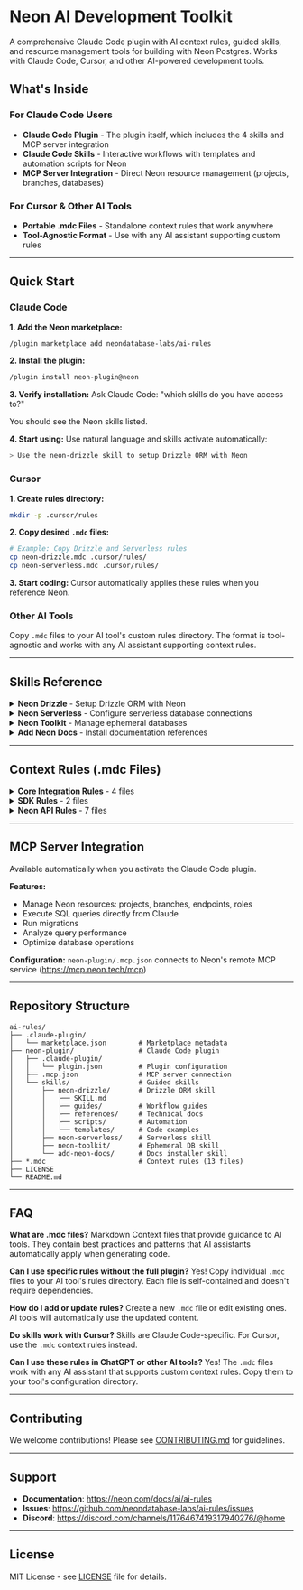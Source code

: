 

# Neon AI Development Toolkit

A comprehensive Claude Code plugin with AI context rules, guided skills, and resource management tools for building with Neon Postgres. Works with Claude Code, Cursor, and other AI-powered development tools.

## What's Inside

### For Claude Code Users
- **Claude Code Plugin** - The plugin itself, which includes the 4 skills and MCP server integration
- **Claude Code Skills** - Interactive workflows with templates and automation scripts for Neon
- **MCP Server Integration** - Direct Neon resource management (projects, branches, databases)

### For Cursor & Other AI Tools
- **Portable .mdc Files** - Standalone context rules that work anywhere
- **Tool-Agnostic Format** - Use with any AI assistant supporting custom rules

---

## Quick Start

### Claude Code

**1. Add the Neon marketplace:**
```bash
/plugin marketplace add neondatabase-labs/ai-rules
```

**2. Install the plugin:**
```bash
/plugin install neon-plugin@neon
```

**3. Verify installation:**
Ask Claude Code: "which skills do you have access to?"

You should see the Neon skills listed.

**4. Start using:**
Use natural language and skills activate automatically:
```bash
> Use the neon-drizzle skill to setup Drizzle ORM with Neon
```

### Cursor

**1. Create rules directory:**
```bash
mkdir -p .cursor/rules
```

**2. Copy desired `.mdc` files:**
```bash
# Example: Copy Drizzle and Serverless rules
cp neon-drizzle.mdc .cursor/rules/
cp neon-serverless.mdc .cursor/rules/
```

**3. Start coding:**
Cursor automatically applies these rules when you reference Neon.

### Other AI Tools

Copy `.mdc` files to your AI tool's custom rules directory. The format is tool-agnostic and works with any AI assistant supporting context rules.

---

## Skills Reference

<details>
<summary><strong>Neon Drizzle</strong> - Setup Drizzle ORM with Neon</summary>

Complete workflow support for:
- New project setup
- Existing project integration
- Schema-only workflows

**Includes:**
- Schema generation utilities
- Migration scripts (`db:generate`, `db:migrate`, `db:push`, `db:studio`)
- HTTP and WebSocket adapter templates
- Technical references for adapters, migrations, and query patterns

**Guides:**
- `guides/new-project.md` - Starting from scratch
- `guides/existing-project.md` - Adding to existing codebase
- `guides/schema-only.md` - Schema-first development
- `guides/troubleshooting.md` - Common issues and solutions

</details>

<details>
<summary><strong>Neon Serverless</strong> - Configure serverless database connections</summary>

Templates for:
- HTTP connections (single-query operations)
- WebSocket pooling (long-running processes)
- Connection validation utilities

</details>

<details>
<summary><strong>Neon Toolkit</strong> - Manage ephemeral databases</summary>

Perfect for testing and CI/CD:
- Create temporary databases
- Run tests in isolation
- Clean up automatically

**Includes:**
- `create-ephemeral-db.ts` - Database creation
- `destroy-ephemeral-db.ts` - Cleanup automation
- Workflow templates

</details>

<details>
<summary><strong>Add Neon Docs</strong> - Install documentation references</summary>

Adds Neon best practices to your project's AI configuration:
- CLAUDE.md
- AGENTS.md
- Cursor rules files

</details>

---

## Context Rules (.mdc Files)

<details>
<summary><strong>Core Integration Rules</strong> - 4 files</summary>

**Neon Auth** (`neon-auth.mdc`)
- Stack Auth + Neon Auth integration
- Authentication patterns for user data

**Neon Serverless** (`neon-serverless.mdc`)
- Serverless connection patterns
- Pooling and environment configuration
- Query optimization

**Neon with Drizzle** (`neon-drizzle.mdc`)
- Drizzle ORM integration
- Schema definition patterns
- Type-safe queries

**Neon Toolkit** (`neon-toolkit.mdc`)
- Ephemeral database management
- Testing and prototyping patterns

</details>

<details>
<summary><strong>SDK Rules</strong> - 2 files</summary>

**TypeScript SDK** (`neon-typescript-sdk.mdc`)
- Programmatic database management
- TypeScript-specific patterns

**Python SDK** (`neon-python-sdk.mdc`)
- Server-side operations
- Python integration patterns

</details>

<details>
<summary><strong>Neon API Rules</strong> - 7 files</summary>

**API Guidelines** (`neon-api-guidelines.mdc`)
- REST API best practices
- Security and authentication

**API Projects** (`neon-api-projects.mdc`)
- Project management operations

**API Branches** (`neon-api-branches.mdc`)
- Branch management and workflows

**API Endpoints** (`neon-api-endpoints.mdc`)
- Compute endpoint management

**API Roles** (`neon-api-organizations.mdc`)
- Organization and role management

**API Keys** (`neon-api-keys.mdc`)
- API key management
- Authentication configuration

**API Operations** (`neon-api-operations.mdc`)
- Operation execution
- Status monitoring

</details>

---

## MCP Server Integration

Available automatically when you activate the Claude Code plugin.

**Features:**
- Manage Neon resources: projects, branches, endpoints, roles
- Execute SQL queries directly from Claude
- Run migrations
- Analyze query performance
- Optimize database operations

**Configuration:** `neon-plugin/.mcp.json` connects to Neon's remote MCP service (https://mcp.neon.tech/mcp)

---

## Repository Structure

```
ai-rules/
├── .claude-plugin/
│   └── marketplace.json        # Marketplace metadata
├── neon-plugin/                # Claude Code plugin
│   ├── .claude-plugin/
│   │   └── plugin.json         # Plugin configuration
│   ├── .mcp.json               # MCP server connection
│   └── skills/                 # Guided skills
│       ├── neon-drizzle/       # Drizzle ORM skill
│       │   ├── SKILL.md
│       │   ├── guides/         # Workflow guides
│       │   ├── references/     # Technical docs
│       │   ├── scripts/        # Automation
│       │   └── templates/      # Code examples
│       ├── neon-serverless/    # Serverless skill
│       ├── neon-toolkit/       # Ephemeral DB skill
│       └── add-neon-docs/      # Docs installer skill
├── *.mdc                       # Context rules (13 files)
├── LICENSE
└── README.md
```

---

## FAQ

**What are .mdc files?**
Markdown Context files that provide guidance to AI tools. They contain best practices and patterns that AI assistants automatically apply when generating code.

**Can I use specific rules without the full plugin?**
Yes! Copy individual `.mdc` files to your AI tool's rules directory. Each file is self-contained and doesn't require dependencies.

**How do I add or update rules?**
Create a new `.mdc` file or edit existing ones. AI tools will automatically use the updated content.

**Do skills work with Cursor?**
Skills are Claude Code-specific. For Cursor, use the `.mdc` context rules instead.

**Can I use these rules in ChatGPT or other AI tools?**
Yes! The `.mdc` files work with any AI assistant that supports custom context rules. Copy them to your tool's configuration directory.

---

## Contributing

We welcome contributions! Please see [CONTRIBUTING.md](CONTRIBUTING.md) for guidelines.

---

## Support

- **Documentation**: https://neon.com/docs/ai/ai-rules
- **Issues**: https://github.com/neondatabase-labs/ai-rules/issues
- **Discord**: https://discord.com/channels/1176467419317940276/@home

---

## License

MIT License - see [LICENSE](LICENSE) file for details.
